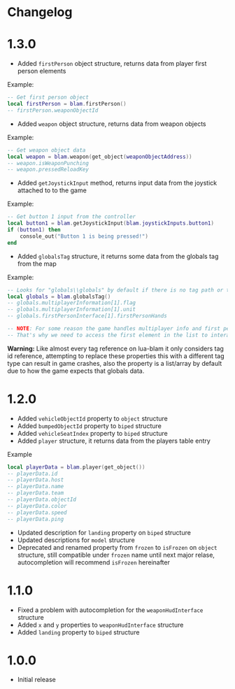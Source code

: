 # Changelog

# 1.3.0
- Added `firstPerson` object structure, returns data from player first person elements

Example:
```lua
-- Get first person object
local firstPerson = blam.firstPerson()
-- firstPerson.weaponObjectId
```

- Added `weapon` object structure, returns data from weapon objects

Example:
```lua
-- Get weapon object data
local weapon = blam.weapon(get_object(weaponObjectAddress))
-- weapon.isWeaponPunching
-- weapon.pressedReloadKey
```

- Added `getJoystickInput` method, returns input data from the joystick attached to to the
game

Example:
```lua
-- Get button 1 input from the controller
local button1 = blam.getJoystickInput(blam.joystickInputs.button1)
if (button1) then
    console_out("Button 1 is being pressed!")
end
```

- Added `globalsTag` structure, it returns some data from the globals tag from the map

Example:
```lua
-- Looks for "globals\\globals" by default if there is no tag path or tag id
local globals = blam.globalsTag()
-- globals.multiplayerInformation[1].flag
-- globals.multiplayerInformation[1].unit
-- globals.firstPersonInterface[1].firstPersonHands

-- NOTE: For some reason the game handles multiplayer info and first person interface as an static array of one index
-- That's why we need to access the first element in the list to interact with the data
```
**Warning:** Like almost every tag reference on lua-blam it only considers tag id reference,
attempting to replace these properties this with a different tag type can result in game crashes,
also the property is a list/array by default due to how the game expects that globals data.

# 1.2.0
- Added `vehicleObjectId` property to `object` structure
- Added `bumpedObjectId` property to `biped` structure
- Added `vehicleSeatIndex` property to `biped` structure
- Added `player` structure, it returns data from the players table entry

Example
```lua
local playerData = blam.player(get_object())
-- playerData.id
-- playerData.host
-- playerData.name
-- playerData.team
-- playerData.objectId
-- playerData.color
-- playerData.speed
-- playerData.ping
```
- Updated description for `landing` property on `biped` structure
- Updated descriptions for `model` structure
- Deprecated and renamed property from `frozen` to `isFrozen` on `object` structure, still compatible under `frozen` name until next major relase, autocompletion will recommend `isFrozen` hereinafter

# 1.1.0
- Fixed a problem with autocompletion for the `weaponHudInterface` structure
- Added `x` and `y` properties to `weaponHudInterface` structure
- Added `landing` property to `biped` structure

# 1.0.0
- Initial release